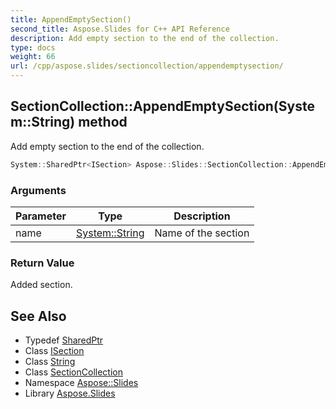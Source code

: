```yaml
---
title: AppendEmptySection()
second_title: Aspose.Slides for C++ API Reference
description: Add empty section to the end of the collection.
type: docs
weight: 66
url: /cpp/aspose.slides/sectioncollection/appendemptysection/
---
```

## SectionCollection::AppendEmptySection(System::String) method


Add empty section to the end of the collection.

```cpp
System::SharedPtr<ISection> Aspose::Slides::SectionCollection::AppendEmptySection(System::String name) override
```


### Arguments

| Parameter | Type | Description |
| --- | --- | --- |
| name | [System::String](../../../system/string/) | Name of the section |

### Return Value

Added section.

## See Also

* Typedef [SharedPtr](../../system/sharedptr/)
* Class [ISection](../isection/)
* Class [String](../../system/string/)
* Class [SectionCollection](./)
* Namespace [Aspose::Slides](../)
* Library [Aspose.Slides](../../)